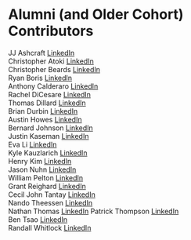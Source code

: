 # Alumni (and Older Cohort) Contributors

JJ Ashcraft [LinkedIn](https://www.linkedin.com/in/jjashcraft/)<br/>
Christopher Atoki [LinkedIn](https://www.linkedin.com/in/christopher-atoki/)<br/>
Christopher Beards [LinkedIn](https://www.linkedin.com/in/christopher-beards-1292b529/)<br/>
Ryan Boris [LinkedIn](https://www.linkedin.com/in/ryanboris/)<br/>
Anthony Calderaro [LinkedIn](https://www.linkedin.com/in/anthonyjamescalderaro/)<br/>
Rachel DiCesare [LinkedIn](https://www.linkedin.com/in/rachel-dicesare-a86889ba/)<br/>
Thomas Dillard [LinkedIn](https://www.linkedin.com/in/thomasdillard/)<br/>
Brian Durbin [LinkedIn](https://www.linkedin.com/in/brian-durbin/)<br/>
Austin Howes [LinkedIn](https://www.linkedin.com/in/austinhowes/)<br/>
Bernard Johnson [LinkedIn](https://www.linkedin.com/in/bernard-johnson-b59b86168/)<br/>
Justin Kaseman [LinkedIn](https://www.linkedin.com/in/justin-kaseman/)<br/>
Eva Li [LinkedIn](https://www.linkedin.com/in/li-eva/)<br/>
Kyle Kauzlarich [LinkedIn](https://www.linkedin.com/in/kyle-kauzlarich-781b86140/)<br/>
Henry Kim [LinkedIn](https://www.linkedin.com/in/henrykim212/)<br/>
Jason Nuhn [LinkedIn](https://www.linkedin.com/in/jasonnuhn/)<br/>
William Pelton [LinkedIn](https://www.linkedin.com/in/william-pelton/)<br/>
Grant Reighard [LinkedIn](https://www.linkedin.com/in/grantreighard/)<br/>
Cecil John Tantay [LinkedIn](https://www.linkedin.com/in/cjtantay/)<br/>
Nando Theessen [LinkedIn](https://www.linkedin.com/in/nandotheessen/)<br/>
Nathan Thomas [LinkedIn](https://www.linkedin.com/in/nathan-thomas-644b3339/)
Patrick Thompson [LinkedIn](https://www.linkedin.com/in/patrick-thompson-the-code-guy/)<br/>
Ben Tsao [LinkedIn](https://www.linkedin.com/in/cbtsao/)<br/>
Randall Whitlock [LinkedIn](https://www.linkedin.com/in/randallwhitlock/)<br/>
